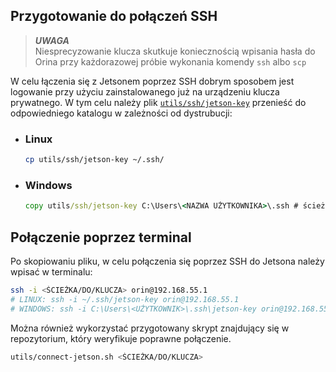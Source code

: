 ## Przygotowanie do połączeń SSH

>*__UWAGA__* </br>
> Niesprecyzowanie klucza skutkuje koniecznością wpisania hasła do Orina przy każdorazowej próbie wykonania komendy `ssh` albo `scp`

W celu łączenia się z Jetsonem poprzez SSH dobrym sposobem jest logowanie przy użyciu zainstalowanego już na urządzeniu klucza prywatnego.
W tym celu należy plik [`utils/ssh/jetson-key`]("./utils/ssh/jetson-key") przenieść do odpowiedniego katalogu w zależności od dystrubucji:

- ### Linux

  ```bash
  cp utils/ssh/jetson-key ~/.ssh/
  ```

- ### Windows

  ```cmd
  copy utils/ssh/jetson-key C:\Users\<NAZWA UŻYTKOWNIKA>\.ssh # ścieżka będzie potrzebna w innych skryptach
  ```

## Połączenie poprzez terminal

Po skopiowaniu pliku, w celu połączenia się poprzez SSH do Jetsona należy wpisać w terminalu:
```bash
ssh -i <ŚCIEŻKA/DO/KLUCZA> orin@192.168.55.1
# LINUX: ssh -i ~/.ssh/jetson-key orin@192.168.55.1
# WINDOWS: ssh -i C:\Users\<UŻYTKOWNIK>\.ssh\jetson-key orin@192.168.55.1
```

Można również wykorzystać przygotowany skrypt znajdujący się w repozytorium, który weryfikuje poprawne połączenie.
```bash
utils/connect-jetson.sh <ŚCIEŻKA/DO/KLUCZA>
```
